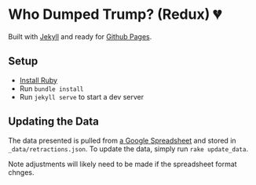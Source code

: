 # Who Dumped Trump? (Redux) 💔

Built with [Jekyll](https://jekyllrb.com/) and ready for [Github Pages](https://help.github.com/articles/about-github-pages-and-jekyll/).

## Setup

 - [Install Ruby](https://www.ruby-lang.org/en/documentation/installation/)
 - Run `bundle install`
 - Run `jekyll serve` to start a dev server

## Updating the Data

The data presented is pulled from [a Google Spreadsheet](https://docs.google.com/spreadsheets/d/1j75R6Lmzg1s2yD0Z7Mvu_KSHvMHbpvQ1CQQubGPFAwo/edit?usp=sharing) and stored in `_data/retractions.json`. To update the data, simply run `rake update_data`.

Note adjustments will likely need to be made if the spreadsheet format chnges.
